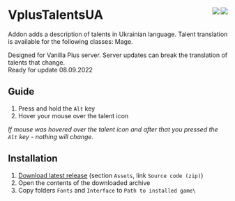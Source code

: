# VplusTalentsUA [<img align="right" src="https://img.shields.io/badge/license-MIT-brightgreen">](LICENSE.md) [<img align="right" src="https://img.shields.io/github/v/release/GoodOldWoW/VplusTalentsUA?include_prereleases">](CHANGELOG.md)

<!--
[![GitHub license](https://img.shields.io/github/license/GoodOldWoW/VplusTalentsRU)](LICENSE.md)
[![GitHub release tag](https://img.shields.io/github/v/release/GoodOldWoW/VplusTalentsRU?include_prereleases)](../../releases/latest)
[![GitHub license](https://img.shields.io/github/license/GoodOldWoW/VplusTalentsRU?style=flat-square)](LICENSE.md)
[![GitHub release tag](https://img.shields.io/github/v/release/GoodOldWoW/VplusTalentsRU?include_prereleases&style=flat-square)](../../releases/latest)
-->

Addon adds a description of talents in Ukrainian language. Talent translation is available for the following classes: Mage.

Designed for Vanilla Plus server. Server updates can break the translation of talents that change.<br>
Ready for update 08.09.2022

## Guide
1. Press and hold the `Alt` key
2. Hover your mouse over the talent icon

*If mouse was hovered over the talent icon and after that you pressed the `Alt` key - nothing will change.*

## Installation
1. [Download latest release](../../releases/latest) (section `Assets`, link `Source code (zip)`)
1. Open the contents of the downloaded archive
1. Copy folders `Fonts` and `Interface` to `Path to installed game\`
